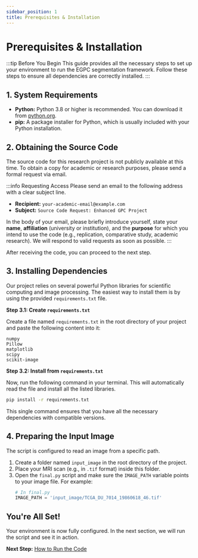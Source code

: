 ```yaml
---
sidebar_position: 1
title: Prerequisites & Installation
---
```


# Prerequisites & Installation

:::tip Before You Begin
This guide provides all the necessary steps to set up your environment to run the EGPC segmentation framework. Follow these steps to ensure all dependencies are correctly installed.
:::

## 1. System Requirements

- **Python:** Python 3.8 or higher is recommended. You can download it from [python.org](https://python.org/).
- **pip:** A package installer for Python, which is usually included with your Python installation.

## 2. Obtaining the Source Code

The source code for this research project is not publicly available at this time. To obtain a copy for academic or research purposes, please send a formal request via email.

:::info Requesting Access
Please send an email to the following address with a clear subject line.

- **Recipient:** `your-academic-email@example.com`
- **Subject:** `Source Code Request: Enhanced GPC Project`

In the body of your email, please briefly introduce yourself, state your **name**, **affiliation** (university or institution), and the **purpose** for which you intend to use the code (e.g., replication, comparative study, academic research). We will respond to valid requests as soon as possible.
:::

After receiving the code, you can proceed to the next step.

## 3. Installing Dependencies

Our project relies on several powerful Python libraries for scientific computing and image processing. The easiest way to install them is by using the provided `requirements.txt` file.

**Step 3.1: Create `requirements.txt`**

Create a file named `requirements.txt` in the root directory of your project and paste the following content into it:

```text
numpy
Pillow
matplotlib
scipy
scikit-image
```

**Step 3.2: Install from `requirements.txt`**

Now, run the following command in your terminal. This will automatically read the file and install all the listed libraries.

```bash
pip install -r requirements.txt
```

This single command ensures that you have all the necessary dependencies with compatible versions.

## 4. Preparing the Input Image

The script is configured to read an image from a specific path.

1.  Create a folder named `input_image` in the root directory of the project.
2.  Place your MRI scan (e.g., in `.tif` format) inside this folder.
3.  Open the `final.py` script and make sure the `IMAGE_PATH` variable points to your image file. For example:
    ```python
    # In final.py
    IMAGE_PATH = 'input_image/TCGA_DU_7014_19860618_46.tif'
    ```

## You're All Set!

Your environment is now fully configured. In the next section, we will run the script and see it in action.

**Next Step:** [How to Run the Code](./2-how-to-run.md)
